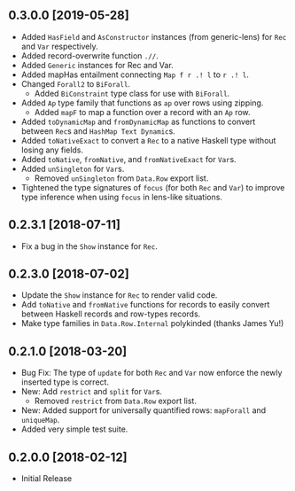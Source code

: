## 0.3.0.0 [2019-05-28]
- Added `HasField` and `AsConstructor` instances (from generic-lens) for `Rec` and `Var` respectively.
- Added record-overwrite function `.//`.
- Added `Generic` instances for Rec and Var.
- Added mapHas entailment connecting `Map f r .! l` to `r .! l`.
- Changed `Forall2` to `BiForall`.
  - Added `BiConstraint` type class for use  with `BiForall`.
- Added `Ap` type family that functions as `ap` over rows using zipping.
  - Added `mapF` to map a function over a record with an `Ap` row.
- Added `toDynamicMap` and `fromDynamicMap` as functions to convert between `Rec`s and  `HashMap Text Dynamic`s.
- Added `toNativeExact` to convert a `Rec` to a native Haskell type without losing any fields.
- Added `toNative`, `fromNative`, and `fromNativeExact` for `Var`s.
- Added `unSingleton` for `Var`s.
  - Removed `unSingleton` from `Data.Row` export list.
- Tightened the type signatures of `focus` (for both `Rec` and `Var`) to improve type inference when using `focus` in lens-like situations.

## 0.2.3.1 [2018-07-11]
- Fix a bug in the `Show` instance for `Rec`.

## 0.2.3.0 [2018-07-02]
- Update the `Show` instance for `Rec` to render valid code.
- Add `toNative` and `fromNative` functions for records to easily convert between Haskell records and row-types records.
- Make type families in `Data.Row.Internal` polykinded (thanks James Yu!)

## 0.2.1.0 [2018-03-20]
- Bug Fix: The type of `update` for both `Rec` and `Var` now enforce the newly inserted type is correct.
- New: Add `restrict` and `split` for `Var`s.  
  - Removed `restrict` from `Data.Row` export list.
- New: Added support for universally quantified rows: `mapForall` and `uniqueMap`.
- Added very simple test suite.

## 0.2.0.0 [2018-02-12]
- Initial Release
